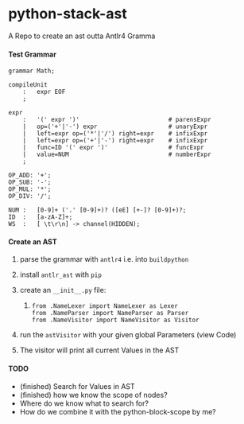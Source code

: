 # python-stack-ast
A Repo to create an ast outta Antlr4 Gramma

#### Test Grammar

```antlr4
grammar Math;

compileUnit
    :   expr EOF
    ;

expr
    :   '(' expr ')'                         # parensExpr
    |   op=('+'|'-') expr                    # unaryExpr
    |   left=expr op=('*'|'/') right=expr    # infixExpr
    |   left=expr op=('+'|'-') right=expr    # infixExpr
    |   func=ID '(' expr ')'                 # funcExpr
    |   value=NUM                            # numberExpr
    ;

OP_ADD: '+';
OP_SUB: '-';
OP_MUL: '*';
OP_DIV: '/';

NUM :   [0-9]+ ('.' [0-9]+)? ([eE] [+-]? [0-9]+)?;
ID  :   [a-zA-Z]+;
WS  :   [ \t\r\n] -> channel(HIDDEN);
```

#### Create an AST

1. parse the grammar with `antlr4` i.e. into `buildpython`

2. install `antlr_ast` with `pip`

3. create an `__init__.py` file:

   1. ```
      from .NameLexer import NameLexer as Lexer
      from .NameParser import NameParser as Parser
      from .NameVisitor import NameVisitor as Visitor
      ```

4. run the `astVisitor` with your given global Parameters (view Code)
5. The visitor will print all current Values in the AST

#### TODO

- (finished) Search for Values in AST
- (finished) how we know the scope of nodes?
- Where do we know what to search for?
- How do we combine it with the python-block-scope by me?
